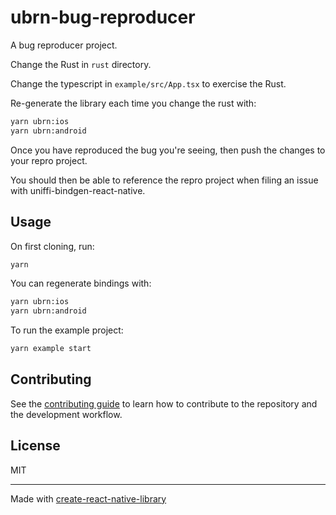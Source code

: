# ubrn-bug-reproducer

A bug reproducer project.

Change the Rust in `rust` directory.

Change the typescript in `example/src/App.tsx` to exercise the Rust.

Re-generate the library each time you change the rust with:

```sh
yarn ubrn:ios
yarn ubrn:android
```

Once you have reproduced the bug you're seeing, then push the changes to your repro project.

You should then be able to reference the repro project when filing an issue with uniffi-bindgen-react-native.

## Usage

On first cloning, run:
```sh
yarn
```

You can regenerate bindings with:
```sh
yarn ubrn:ios
yarn ubrn:android
```

To run the example project:
```sh
yarn example start
```


## Contributing

See the [contributing guide](CONTRIBUTING.md) to learn how to contribute to the repository and the development workflow.

## License

MIT

---

Made with [create-react-native-library](https://github.com/callstack/react-native-builder-bob)
